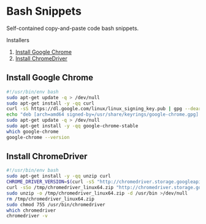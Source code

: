 # Bash Snippets

Self-contained copy-and-paste code bash snippets.

Installers

1. [Install Google Chrome](#install-google-chrome)
1. [Install ChromeDriver](#install-chromedriver)

## Install Google Chrome

```bash
#!/usr/bin/env bash
sudo apt-get update -q > /dev/null
sudo apt-get install -y -qq curl
curl -sS https://dl.google.com/linux/linux_signing_key.pub | gpg --dearmor | sudo tee /usr/share/keyrings/google-chrome.gpg >/dev/null
echo "deb [arch=amd64 signed-by=/usr/share/keyrings/google-chrome.gpg] http://dl.google.com/linux/chrome/deb/ stable main" | sudo tee /etc/apt/sources.list.d/google-chrome.list >/dev/null
sudo apt-get update -q > /dev/null
sudo apt-get install -y -qq google-chrome-stable
which google-chrome
google-chrome --version
```

## Install ChromeDriver

```bash
#!/usr/bin/env bash
sudo apt-get install -y -qq unzip curl
CHROME_DRIVER_VERSION=$(curl -sS "http://chromedriver.storage.googleapis.com/LATEST_RELEASE")
curl -sSo /tmp/chromedriver_linux64.zip "http://chromedriver.storage.googleapis.com/${CHROME_DRIVER_VERSION}/chromedriver_linux64.zip"
sudo unzip -o /tmp/chromedriver_linux64.zip -d /usr/bin >/dev/null
rm /tmp/chromedriver_linux64.zip 
sudo chmod 755 /usr/bin/chromedriver 
which chromedriver
chromedriver -v
```
